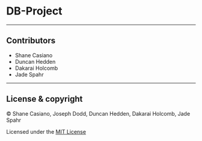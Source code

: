 # DB-Project

---

## Contributors

- Shane Casiano
- Duncan Hedden
- Dakarai Holcomb
- Jade Spahr

---

## License & copyright

© Shane Casiano, Joseph Dodd, Duncan Hedden, Dakarai Holcomb, Jade Spahr

Licensed under the [MIT License](LICENSE)

